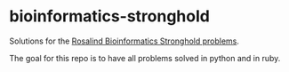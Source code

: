 # bioinformatics-stronghold
Solutions for the [Rosalind Bioinformatics Stronghold problems](http://rosalind.info/problems/list-view/).

The goal for this repo is to have all problems solved in python and in ruby.
